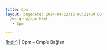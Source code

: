```yaml
---
title: Cpm
layout: pagedate: 2014-04-22T16:00:21+00:00
  /mc-grup/cpm.html
   - Cpm

---
```

<a href="https://cloud.mail.ru/public/14800a8bfa01/Cpm%20-%20Cpm%27e%20Ba%C4%9Flan" target="_blank">[indir]</a> | Cpm &#8211; Cmp&#8217;e Bağlan